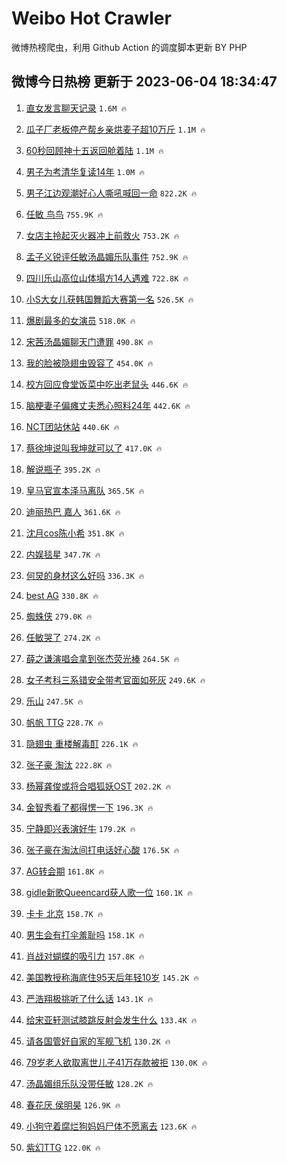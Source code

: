 # Weibo Hot Crawler 



微博热榜爬虫，利用 Github Action 的调度脚本更新 BY PHP 


## 微博今日热榜 更新于 2023-06-04 18:34:47 
1. [直女发言聊天记录](https://s.weibo.com/weibo?q=%E7%9B%B4%E5%A5%B3%E5%8F%91%E8%A8%80%E8%81%8A%E5%A4%A9%E8%AE%B0%E5%BD%95&t=31&band_rank=1&Refer=top) `1.6M 🔥` 

1. [瓜子厂老板停产帮乡亲烘麦子超10万斤](https://s.weibo.com/weibo?q=%23%E7%93%9C%E5%AD%90%E5%8E%82%E8%80%81%E6%9D%BF%E5%81%9C%E4%BA%A7%E5%B8%AE%E4%B9%A1%E4%BA%B2%E7%83%98%E9%BA%A6%E5%AD%90%E8%B6%8510%E4%B8%87%E6%96%A4%23&t=31&band_rank=2&Refer=top) `1.1M 🔥` 

1. [60秒回顾神十五返回舱着陆](https://s.weibo.com/weibo?q=%2360%E7%A7%92%E5%9B%9E%E9%A1%BE%E7%A5%9E%E5%8D%81%E4%BA%94%E8%BF%94%E5%9B%9E%E8%88%B1%E7%9D%80%E9%99%86%23&t=31&band_rank=3&Refer=top) `1.1M 🔥` 

1. [男子为考清华复读14年](https://s.weibo.com/weibo?q=%23%E7%94%B7%E5%AD%90%E4%B8%BA%E8%80%83%E6%B8%85%E5%8D%8E%E5%A4%8D%E8%AF%BB14%E5%B9%B4%23&t=31&band_rank=4&Refer=top) `1.0M 🔥` 

1. [男子江边观潮好心人嘶吼喊回一命](https://s.weibo.com/weibo?q=%23%E7%94%B7%E5%AD%90%E6%B1%9F%E8%BE%B9%E8%A7%82%E6%BD%AE%E5%A5%BD%E5%BF%83%E4%BA%BA%E5%98%B6%E5%90%BC%E5%96%8A%E5%9B%9E%E4%B8%80%E5%91%BD%23&t=31&band_rank=5&Refer=top) `822.2K 🔥` 

1. [任敏 鸟鸟](https://s.weibo.com/weibo?q=%E4%BB%BB%E6%95%8F%20%E9%B8%9F%E9%B8%9F&t=31&band_rank=6&Refer=top) `755.9K 🔥` 

1. [女店主拎起灭火器冲上前救火](https://s.weibo.com/weibo?q=%23%E5%A5%B3%E5%BA%97%E4%B8%BB%E6%8B%8E%E8%B5%B7%E7%81%AD%E7%81%AB%E5%99%A8%E5%86%B2%E4%B8%8A%E5%89%8D%E6%95%91%E7%81%AB%23&t=31&band_rank=7&Refer=top) `753.2K 🔥` 

1. [孟子义锐评任敏汤晶媚乐队事件](https://s.weibo.com/weibo?q=%23%E5%AD%9F%E5%AD%90%E4%B9%89%E9%94%90%E8%AF%84%E4%BB%BB%E6%95%8F%E6%B1%A4%E6%99%B6%E5%AA%9A%E4%B9%90%E9%98%9F%E4%BA%8B%E4%BB%B6%23&t=31&band_rank=8&Refer=top) `752.9K 🔥` 

1. [四川乐山高位山体塌方14人遇难](https://s.weibo.com/weibo?q=%23%E5%9B%9B%E5%B7%9D%E4%B9%90%E5%B1%B1%E9%AB%98%E4%BD%8D%E5%B1%B1%E4%BD%93%E5%A1%8C%E6%96%B914%E4%BA%BA%E9%81%87%E9%9A%BE%23&t=31&band_rank=9&Refer=top) `722.8K 🔥` 

1. [小S大女儿获韩国舞蹈大赛第一名](https://s.weibo.com/weibo?q=%23%E5%B0%8FS%E5%A4%A7%E5%A5%B3%E5%84%BF%E8%8E%B7%E9%9F%A9%E5%9B%BD%E8%88%9E%E8%B9%88%E5%A4%A7%E8%B5%9B%E7%AC%AC%E4%B8%80%E5%90%8D%23&t=31&band_rank=10&Refer=top) `526.5K 🔥` 

1. [爆剧最多的女演员](https://s.weibo.com/weibo?q=%23%E7%88%86%E5%89%A7%E6%9C%80%E5%A4%9A%E7%9A%84%E5%A5%B3%E6%BC%94%E5%91%98%23&t=31&band_rank=11&Refer=top) `518.0K 🔥` 

1. [宋茜汤晶媚聊天门遭罪](https://s.weibo.com/weibo?q=%23%E5%AE%8B%E8%8C%9C%E6%B1%A4%E6%99%B6%E5%AA%9A%E8%81%8A%E5%A4%A9%E9%97%A8%E9%81%AD%E7%BD%AA%23&t=31&band_rank=12&Refer=top) `490.8K 🔥` 

1. [我的脸被隐翅虫毁容了](https://s.weibo.com/weibo?q=%23%E6%88%91%E7%9A%84%E8%84%B8%E8%A2%AB%E9%9A%90%E7%BF%85%E8%99%AB%E6%AF%81%E5%AE%B9%E4%BA%86%23&t=31&band_rank=13&Refer=top) `454.0K 🔥` 

1. [校方回应食堂饭菜中吃出老鼠头](https://s.weibo.com/weibo?q=%23%E6%A0%A1%E6%96%B9%E5%9B%9E%E5%BA%94%E9%A3%9F%E5%A0%82%E9%A5%AD%E8%8F%9C%E4%B8%AD%E5%90%83%E5%87%BA%E8%80%81%E9%BC%A0%E5%A4%B4%23&t=31&band_rank=14&Refer=top) `446.6K 🔥` 

1. [脑梗妻子偏瘫丈夫悉心照料24年](https://s.weibo.com/weibo?q=%23%E8%84%91%E6%A2%97%E5%A6%BB%E5%AD%90%E5%81%8F%E7%98%AB%E4%B8%88%E5%A4%AB%E6%82%89%E5%BF%83%E7%85%A7%E6%96%9924%E5%B9%B4%23&t=31&band_rank=15&Refer=top) `442.6K 🔥` 

1. [NCT团站休站](https://s.weibo.com/weibo?q=NCT%E5%9B%A2%E7%AB%99%E4%BC%91%E7%AB%99&t=31&band_rank=16&Refer=top) `440.6K 🔥` 

1. [蔡徐坤说叫我坤就可以了](https://s.weibo.com/weibo?q=%23%E8%94%A1%E5%BE%90%E5%9D%A4%E8%AF%B4%E5%8F%AB%E6%88%91%E5%9D%A4%E5%B0%B1%E5%8F%AF%E4%BB%A5%E4%BA%86%23&t=31&band_rank=17&Refer=top) `417.0K 🔥` 

1. [解说瓶子](https://s.weibo.com/weibo?q=%E8%A7%A3%E8%AF%B4%E7%93%B6%E5%AD%90&t=31&band_rank=18&Refer=top) `395.2K 🔥` 

1. [皇马官宣本泽马离队](https://s.weibo.com/weibo?q=%23%E7%9A%87%E9%A9%AC%E5%AE%98%E5%AE%A3%E6%9C%AC%E6%B3%BD%E9%A9%AC%E7%A6%BB%E9%98%9F%23&t=31&band_rank=19&Refer=top) `365.5K 🔥` 

1. [迪丽热巴 嘉人](https://s.weibo.com/weibo?q=%E8%BF%AA%E4%B8%BD%E7%83%AD%E5%B7%B4%20%E5%98%89%E4%BA%BA&t=31&band_rank=20&Refer=top) `361.6K 🔥` 

1. [沈月cos陈小希](https://s.weibo.com/weibo?q=%23%E6%B2%88%E6%9C%88cos%E9%99%88%E5%B0%8F%E5%B8%8C%23&t=31&band_rank=21&Refer=top) `351.8K 🔥` 

1. [内娱毯星](https://s.weibo.com/weibo?q=%23%E5%86%85%E5%A8%B1%E6%AF%AF%E6%98%9F%23&t=31&band_rank=22&Refer=top) `347.7K 🔥` 

1. [何炅的身材这么好吗](https://s.weibo.com/weibo?q=%23%E4%BD%95%E7%82%85%E7%9A%84%E8%BA%AB%E6%9D%90%E8%BF%99%E4%B9%88%E5%A5%BD%E5%90%97%23&t=31&band_rank=23&Refer=top) `336.3K 🔥` 

1. [best AG](https://s.weibo.com/weibo?q=best%20AG&t=31&band_rank=24&Refer=top) `330.8K 🔥` 

1. [蜘蛛侠](https://s.weibo.com/weibo?q=%E8%9C%98%E8%9B%9B%E4%BE%A0&t=31&band_rank=25&Refer=top) `279.0K 🔥` 

1. [任敏哭了](https://s.weibo.com/weibo?q=%E4%BB%BB%E6%95%8F%E5%93%AD%E4%BA%86&t=31&band_rank=26&Refer=top) `274.2K 🔥` 

1. [薛之谦演唱会拿到张杰荧光棒](https://s.weibo.com/weibo?q=%23%E8%96%9B%E4%B9%8B%E8%B0%A6%E6%BC%94%E5%94%B1%E4%BC%9A%E6%8B%BF%E5%88%B0%E5%BC%A0%E6%9D%B0%E8%8D%A7%E5%85%89%E6%A3%92%23&t=31&band_rank=27&Refer=top) `264.5K 🔥` 

1. [女子考科三系错安全带考官面如死灰](https://s.weibo.com/weibo?q=%23%E5%A5%B3%E5%AD%90%E8%80%83%E7%A7%91%E4%B8%89%E7%B3%BB%E9%94%99%E5%AE%89%E5%85%A8%E5%B8%A6%E8%80%83%E5%AE%98%E9%9D%A2%E5%A6%82%E6%AD%BB%E7%81%B0%23&t=31&band_rank=28&Refer=top) `249.6K 🔥` 

1. [乐山](https://s.weibo.com/weibo?q=%E4%B9%90%E5%B1%B1&t=31&band_rank=29&Refer=top) `247.5K 🔥` 

1. [帆帆 TTG](https://s.weibo.com/weibo?q=%E5%B8%86%E5%B8%86%20TTG&t=31&band_rank=30&Refer=top) `228.7K 🔥` 

1. [隐翅虫 重楼解毒酊](https://s.weibo.com/weibo?q=%E9%9A%90%E7%BF%85%E8%99%AB%20%E9%87%8D%E6%A5%BC%E8%A7%A3%E6%AF%92%E9%85%8A&t=31&band_rank=31&Refer=top) `226.1K 🔥` 

1. [张子豪 淘汰](https://s.weibo.com/weibo?q=%E5%BC%A0%E5%AD%90%E8%B1%AA%20%E6%B7%98%E6%B1%B0&t=31&band_rank=32&Refer=top) `222.8K 🔥` 

1. [杨幂龚俊或将合唱狐妖OST](https://s.weibo.com/weibo?q=%23%E6%9D%A8%E5%B9%82%E9%BE%9A%E4%BF%8A%E6%88%96%E5%B0%86%E5%90%88%E5%94%B1%E7%8B%90%E5%A6%96OST%23&t=31&band_rank=33&Refer=top) `202.2K 🔥` 

1. [金智秀看了都得愣一下](https://s.weibo.com/weibo?q=%23%E9%87%91%E6%99%BA%E7%A7%80%E7%9C%8B%E4%BA%86%E9%83%BD%E5%BE%97%E6%84%A3%E4%B8%80%E4%B8%8B%23&t=31&band_rank=34&Refer=top) `196.3K 🔥` 

1. [宁静即兴表演好牛](https://s.weibo.com/weibo?q=%23%E5%AE%81%E9%9D%99%E5%8D%B3%E5%85%B4%E8%A1%A8%E6%BC%94%E5%A5%BD%E7%89%9B%23&t=31&band_rank=35&Refer=top) `179.2K 🔥` 

1. [张子豪在淘汰间打电话好心酸](https://s.weibo.com/weibo?q=%E5%BC%A0%E5%AD%90%E8%B1%AA%E5%9C%A8%E6%B7%98%E6%B1%B0%E9%97%B4%E6%89%93%E7%94%B5%E8%AF%9D%E5%A5%BD%E5%BF%83%E9%85%B8&t=31&band_rank=36&Refer=top) `176.5K 🔥` 

1. [AG转会期](https://s.weibo.com/weibo?q=AG%E8%BD%AC%E4%BC%9A%E6%9C%9F&t=31&band_rank=37&Refer=top) `161.8K 🔥` 

1. [gidle新歌Queencard获人歌一位](https://s.weibo.com/weibo?q=%23gidle%E6%96%B0%E6%AD%8CQueencard%E8%8E%B7%E4%BA%BA%E6%AD%8C%E4%B8%80%E4%BD%8D%23&t=31&band_rank=38&Refer=top) `160.1K 🔥` 

1. [卡卡 北京](https://s.weibo.com/weibo?q=%E5%8D%A1%E5%8D%A1%20%E5%8C%97%E4%BA%AC&t=31&band_rank=39&Refer=top) `158.7K 🔥` 

1. [男生会有打伞羞耻吗](https://s.weibo.com/weibo?q=%23%E7%94%B7%E7%94%9F%E4%BC%9A%E6%9C%89%E6%89%93%E4%BC%9E%E7%BE%9E%E8%80%BB%E5%90%97%23&t=31&band_rank=40&Refer=top) `158.1K 🔥` 

1. [肖战对蝴蝶的吸引力](https://s.weibo.com/weibo?q=%23%E8%82%96%E6%88%98%E5%AF%B9%E8%9D%B4%E8%9D%B6%E7%9A%84%E5%90%B8%E5%BC%95%E5%8A%9B%23&t=31&band_rank=41&Refer=top) `157.8K 🔥` 

1. [美国教授称海底住95天后年轻10岁](https://s.weibo.com/weibo?q=%23%E7%BE%8E%E5%9B%BD%E6%95%99%E6%8E%88%E7%A7%B0%E6%B5%B7%E5%BA%95%E4%BD%8F95%E5%A4%A9%E5%90%8E%E5%B9%B4%E8%BD%BB10%E5%B2%81%23&t=31&band_rank=42&Refer=top) `145.2K 🔥` 

1. [严浩翔极挑听了什么话](https://s.weibo.com/weibo?q=%23%E4%B8%A5%E6%B5%A9%E7%BF%94%E6%9E%81%E6%8C%91%E5%90%AC%E4%BA%86%E4%BB%80%E4%B9%88%E8%AF%9D%23&t=31&band_rank=43&Refer=top) `143.1K 🔥` 

1. [给宋亚轩测试膝跳反射会发生什么](https://s.weibo.com/weibo?q=%23%E7%BB%99%E5%AE%8B%E4%BA%9A%E8%BD%A9%E6%B5%8B%E8%AF%95%E8%86%9D%E8%B7%B3%E5%8F%8D%E5%B0%84%E4%BC%9A%E5%8F%91%E7%94%9F%E4%BB%80%E4%B9%88%23&t=31&band_rank=44&Refer=top) `133.4K 🔥` 

1. [请各国管好自家的军舰飞机](https://s.weibo.com/weibo?q=%23%E8%AF%B7%E5%90%84%E5%9B%BD%E7%AE%A1%E5%A5%BD%E8%87%AA%E5%AE%B6%E7%9A%84%E5%86%9B%E8%88%B0%E9%A3%9E%E6%9C%BA%23&t=31&band_rank=45&Refer=top) `130.2K 🔥` 

1. [79岁老人欲取离世儿子41万存款被拒](https://s.weibo.com/weibo?q=%2379%E5%B2%81%E8%80%81%E4%BA%BA%E6%AC%B2%E5%8F%96%E7%A6%BB%E4%B8%96%E5%84%BF%E5%AD%9041%E4%B8%87%E5%AD%98%E6%AC%BE%E8%A2%AB%E6%8B%92%23&t=31&band_rank=46&Refer=top) `130.0K 🔥` 

1. [汤晶媚组乐队没带任敏](https://s.weibo.com/weibo?q=%E6%B1%A4%E6%99%B6%E5%AA%9A%E7%BB%84%E4%B9%90%E9%98%9F%E6%B2%A1%E5%B8%A6%E4%BB%BB%E6%95%8F&t=31&band_rank=47&Refer=top) `128.2K 🔥` 

1. [春花厌 侯明昊](https://s.weibo.com/weibo?q=%E6%98%A5%E8%8A%B1%E5%8E%8C%20%E4%BE%AF%E6%98%8E%E6%98%8A&t=31&band_rank=48&Refer=top) `126.9K 🔥` 

1. [小狗守着腐烂狗妈妈尸体不愿离去](https://s.weibo.com/weibo?q=%23%E5%B0%8F%E7%8B%97%E5%AE%88%E7%9D%80%E8%85%90%E7%83%82%E7%8B%97%E5%A6%88%E5%A6%88%E5%B0%B8%E4%BD%93%E4%B8%8D%E6%84%BF%E7%A6%BB%E5%8E%BB%23&t=31&band_rank=49&Refer=top) `123.6K 🔥` 

1. [紫幻TTG](https://s.weibo.com/weibo?q=%E7%B4%AB%E5%B9%BBTTG&t=31&band_rank=50&Refer=top) `122.0K 🔥` 

